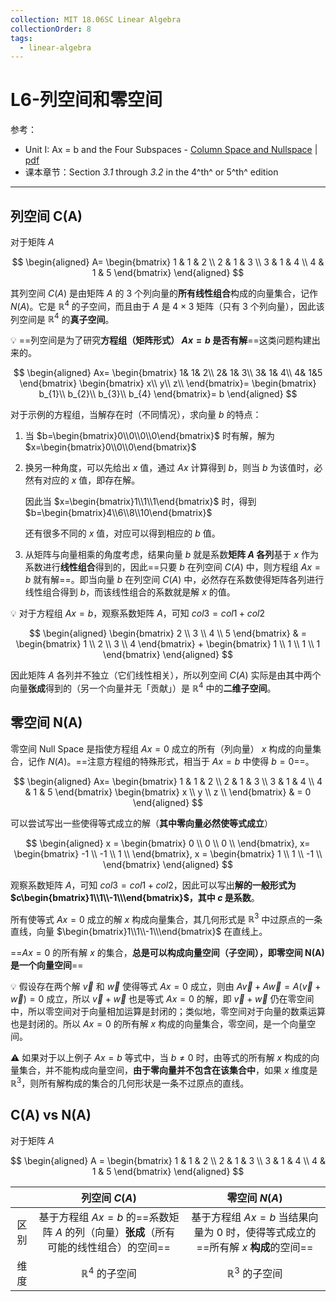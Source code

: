 ```yaml
---
collection: MIT 18.06SC Linear Algebra
collectionOrder: 8
tags:
  - linear-algebra
---
```


# L6-列空间和零空间
参考：
* Unit I: Ax = b and the Four Subspaces - [Column Space and Nullspace](https://ocw.mit.edu/courses/mathematics/18-06sc-linear-algebra-fall-2011/ax-b-and-the-four-subspaces/column-space-and-nullspace/) | [pdf](./attachments/MIT18_06SCF11_Ses1.6sum.pdf)
* 课本章节：Section *3.1* through *3.2* in the 4^th^ or 5^th^ edition

---

## 列空间 C(A)
对于矩阵 $A$

<!-- #region-->
$$
\begin{aligned}
A=
\begin{bmatrix}
  1 & 1 & 2 \\
  2 & 1 & 3 \\
  3 & 1 & 4 \\
  4 & 1 & 5
\end{bmatrix}
\end{aligned}
$$
<!-- #endregion -->

其列空间 $C(A)$ 是由矩阵 $A$ 的 3 个列向量的**所有线性组合**构成的向量集合，记作 $N(A)$。它是 $\mathbb{R}^{4}$ 的子空间，而且由于 $A$ 是 $4 \times 3$ 矩阵（只有 3 个列向量），因此该列空间是 $\mathbb{R}^{4}$ 的**真子空间**。

:bulb: ==列空间是为了研究**方程组（矩阵形式） $Ax=b$ 是否有解**==这类问题构建出来的。

<!-- #region-->
$$
\begin{aligned}
Ax=
\begin{bmatrix}
  1&  1& 2\\
  2&  1& 3\\
  3&  1& 4\\
  4&  1&5
\end{bmatrix}
\begin{bmatrix}
  x\\
  y\\
  z\\
\end{bmatrix}=
\begin{bmatrix}
  b_{1}\\
  b_{2}\\
  b_{3}\\
  b_{4}
\end{bmatrix}=
b
\end{aligned}
$$
<!-- #endregion -->

对于示例的方程组，当解存在时（不同情况），求向量 $b$ 的特点：

1. 当 $b=\begin{bmatrix}0\\0\\0\\0\end{bmatrix}$ 时有解，解为 $x=\begin{bmatrix}0\\0\\0\end{bmatrix}$

2. 换另一种角度，可以先给出 $x$ 值，通过 $Ax$ 计算得到 $b$，则当 $b$ 为该值时，必然有对应的 $x$ 值，即存在解。

    因此当 $x=\begin{bmatrix}1\\1\\1\end{bmatrix}$ 时，得到 $b=\begin{bmatrix}4\\6\\8\\10\end{bmatrix}$

    还有很多不同的 $x$ 值，对应可以得到相应的 $b$ 值。

3. 从矩阵与向量相乘的角度考虑，结果向量 $b$ 就是系数**矩阵 $A$ 各列**基于 $x$ 作为系数进行**线性组合**得到的，因此==只要 $b$ 在列空间 $C(A)$ 中，则方程组 $Ax=b$ 就有解==。即当向量 $b$ 在列空间 $C(A)$ 中，必然存在系数使得矩阵各列进行线性组合得到 $b$，而该线性组合的系数就是解 $x$ 的值。

:bulb: 对于方程组 $Ax=b$，观察系数矩阵 $A$，可知 $col3=col1+col2$

<!-- #region-->
$$
\begin{aligned}
\begin{bmatrix}
  2 \\
  3 \\
  4 \\
  5
\end{bmatrix}
& =
\begin{bmatrix}
 1 \\
 2 \\
 3 \\
 4
\end{bmatrix}
+
\begin{bmatrix}
  1 \\
  1 \\
  1 \\
  1
\end{bmatrix}
\end{aligned}
$$
<!-- #endregion -->

因此矩阵 $A$ 各列并不独立（它们线性相关），所以列空间 $C(A)$ 实际是由其中两个向量**张成**得到的（另一个向量并无「贡献」）是 $\mathbb{R}^{4}$ 中的**二维子空间**。

## 零空间 N(A)
零空间 Null Space 是指使方程组 $Ax=0$ 成立的所有（列向量） $x$ 构成的向量集合，记作 $N(A)$。==注意方程组的特殊形式，相当于 $Ax=b$ 中使得 $b=0$==。

<!-- #region-->
$$
\begin{aligned}
Ax=
\begin{bmatrix}
  1 & 1 & 2 \\
  2 & 1 & 3 \\
  3 & 1 & 4 \\
  4 & 1 & 5
\end{bmatrix}
\begin{bmatrix}
  x \\
  y \\
  z \\
\end{bmatrix}
& = 0
\end{aligned}
$$
<!-- #endregion -->

可以尝试写出一些使得等式成立的解（**其中零向量必然使等式成立**）

<!-- #region-->
$$
\begin{aligned}
x =
\begin{bmatrix}
  0 \\
  0 \\
  0 \\
\end{bmatrix},
x=
\begin{bmatrix}
  -1 \\
  -1 \\
  1 \\
\end{bmatrix},
x =
\begin{bmatrix}
  1 \\
  1 \\
  -1 \\
\end{bmatrix}
\end{aligned}
$$
<!-- #endregion -->

观察系数矩阵 $A$，可知 $col3=col1+col2$，因此可以写出**解的一般形式为 $c\begin{bmatrix}1\\1\\-1\\\end{bmatrix}$，其中 $c$ 是系数**。

所有使等式 $Ax=0$ 成立的解 $x$ 构成向量集合，其几何形式是 $\mathbb{R}^{3}$ 中过原点的一条直线，向量 $\begin{bmatrix}1\\1\\-1\\\end{bmatrix}$ 在直线上。

==$Ax=0$ 的所有解 $x$ 的集合，**总是可以构成向量空间（子空间），即零空间  N(A) 是一个向量空间**==

:bulb: 假设存在两个解 $\vec{v}$ 和 $\vec{w}$ 使得等式 $Ax=0$ 成立，则由 $A\vec{v}+A\vec{w}=A(\vec{v}+\vec{w})=0$ 成立，所以 $\vec{v}+\vec{w}$ 也是等式 $Ax=0$ 的解，即 $\vec{v}+\vec{w}$ 仍在零空间中，所以零空间对于向量相加运算是封闭的；类似地，零空间对于向量的数乘运算也是封闭的。所以 $Ax=0$ 的所有解 $x$ 构成的向量集合，零空间，是一个向量空间。

:warning: 如果对于以上例子 $Ax=b$ 等式中，当 $b \neq 0$ 时，由等式的所有解 $x$ 构成的向量集合，并不能构成向量空间，**由于零向量并不包含在该集合中**，如果 $x$ 维度是 $\mathbb{R}^{3}$，则所有解构成的集合的几何形状是一条不过原点的直线。

## C(A) vs N(A)
对于矩阵 $A$

<!-- #region-->
$$
\begin{aligned}
A =
\begin{bmatrix}
  1 & 1 & 2 \\
  2 & 1 & 3 \\
  3 & 1 & 4 \\
  4 & 1 & 5
\end{bmatrix}
\end{aligned}
$$
<!-- #endregion -->

| | 列空间 $C(A)$ | 零空间 $N(A)$ |
| :---: | :---: | :---: |
| 区别 | 基于方程组 $Ax=b$ 的==系数矩阵 $A$ 的列（向量）**张成**（所有可能的线性组合）的空间== | 基于方程组 $Ax=b$ 当结果向量为 $0$ 时，使得等式成立的==所有解 $x$ **构成**的空间== |
| 维度 | $\mathbb{R}^{4}$ 的子空间 | $\mathbb{R}^{3}$ 的子空间 |